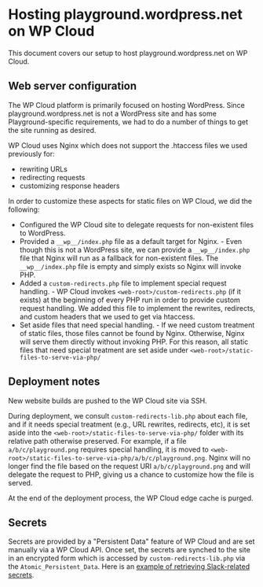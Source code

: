 # Hosting playground.wordpress.net on WP Cloud

This document covers our setup to host playground.wordpress.net on WP Cloud.

## Web server configuration

The WP Cloud platform is primarily focused on hosting WordPress. Since playground.wordpress.net is not a WordPress site and has some Playground-specific requirements, we had to do a number of things to get the site running as desired.

WP Cloud uses Nginx which does not support the .htaccess files we used previously for:

-   rewriting URLs
-   redirecting requests
-   customizing response headers

In order to customize these aspects for static files on WP Cloud, we did the following:

-   Configured the WP Cloud site to delegate requests for non-existent files to WordPress.
-   Provided a `__wp__/index.php` file as a default target for Nginx. - Even though this is not a WordPress site, we can provide a `__wp__/index.php` file that Nginx will run as a fallback for non-existent files. The `__wp__/index.php` file is empty and simply exists so Nginx will invoke PHP.
-   Added a `custom-redirects.php` file to implement special request handling. - WP Cloud invokes `<web-root>/custom-redirects.php` (if it exists) at the beginning of every PHP run in order to provide custom request handling. We added this file to implement the rewrites, redirects, and custom headers that we used to get via htaccess.
-   Set aside files that need special handling. - If we need custom treatment of static files, those files cannot be found by Nginx. Otherwise, Nginx will serve them directly without invoking PHP. For this reason, all static files that need special treatment are set aside under `<web-root>/static-files-to-serve-via-php/`

## Deployment notes

New website builds are pushed to the WP Cloud site via SSH.

During deployment, we consult `custom-redirects-lib.php` about each file, and if it needs special treatment (e.g., URL rewrites, redirects, etc), it is set aside into the `<web-root>/static-files-to-serve-via-php/` folder with its relative path otherwise preserved. For example, if a file `a/b/c/playground.png` requires special handling, it is moved to `<web-root>/static-files-to-serve-via-php/a/b/c/playground.png`. Nginx will no longer find the file based on the request URI `a/b/c/playground.png` and will delegate the request to PHP, giving us a chance to customize how the file is served.

At the end of the deployment process, the WP Cloud edge cache is purged.

## Secrets

Secrets are provided by a "Persistent Data" feature of WP Cloud and are set manually via a WP Cloud API. Once set, the secrets are synched to the site in an encrypted form which is accessed by `custom-redirects-lib.php` via the `Atomic_Persistent_Data`. Here is an [example of retrieving Slack-related secrets](https://github.com/WordPress/wordpress-playground/blob/776e8bbddecdde287ae7bb1d42d711dedf71f138/packages/playground/website-deployment/custom-redirects-lib.php#L186-L192).
